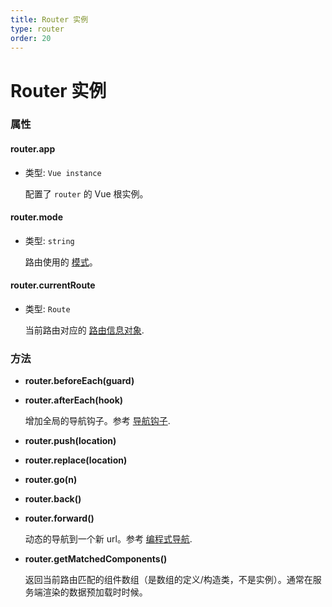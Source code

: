 ```yaml
---
title: Router 实例
type: router
order: 20
---
```


# Router 实例

### 属性

#### router.app

- 类型: `Vue instance`

  配置了 `router` 的 Vue 根实例。

#### router.mode

- 类型: `string`

  路由使用的 [模式](options.md#mode)。

#### router.currentRoute

- 类型: `Route`

  当前路由对应的 [路由信息对象](route-object.md).

### 方法

- **router.beforeEach(guard)**
- **router.afterEach(hook)**

  增加全局的导航钩子。参考 [导航钩子](../advanced/navigation-guards.md).


- **router.push(location)**
- **router.replace(location)**
- **router.go(n)**
- **router.back()**
- **router.forward()**

  动态的导航到一个新 url。参考 [编程式导航](../essentials/navigation.md).

- **router.getMatchedComponents()**

  返回当前路由匹配的组件数组（是数组的定义/构造类，不是实例）。通常在服务端渲染的数据预加载时时候。
